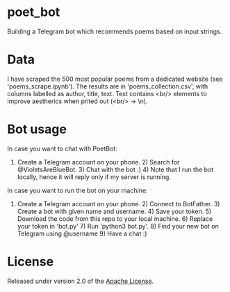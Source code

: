 # poet_bot

Building a Telegram bot which recommends poems based on input strings.

# Data

I have scraped the 500 most popular poems from a dedicated website (see 'poems_scrape.ipynb'). The results are in 'poems_collection.csv', with columns labelled as author, title, text. Text contains <br\/> elements to improve aestherics when prited out (<br\/> -> \n).

# Bot usage

In case you want to chat with PoetBot:
1) Create a Telegram account on your phone. 2) Search for @VioletsAreBlueBot. 3) Chat with the bot :) 4) Note that I run the bot locally, hence it will reply only if my server is running.

In case you want to run the bot on your machine:
1) Create a Telegram account on your phone. 2) Connect to BotFather. 3) Create a bot with given name and username. 4) Save your token. 5) Download the code from this repo to your local machine. 6) Replace your token in 'bot.py' 7) Run 'python3 bot.py'. 8) Find your new bot on Telegram using @username 9) Have a chat :) 

# License
Released under version 2.0 of the [Apache License].

[Apache license]: http://www.apache.org/licenses/LICENSE-2.0
